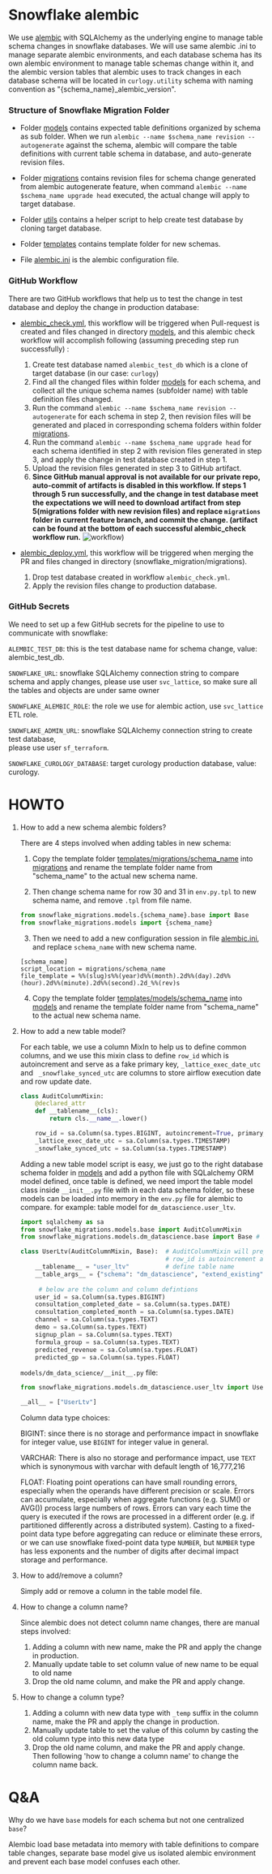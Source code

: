 # Snowflake alembic 

We use [alembic](https://alembic.sqlalchemy.org/en/latest/tutorial.html) with SQLAlchemy as the underlying engine to 
manage table schema changes in snowflake databases. We will use same alembic .ini to manage separate alembic 
environments, and each database schema has its own alembic environment to manage table schemas change within it,  and 
the alembic version tables that alembic uses to track changes in each database schema will be located in `curlogy.utility`
schema with naming convention as "{schema_name}_alembic_version".


### Structure of Snowflake Migration Folder
- Folder [models](models) contains expected table definitions organized by 
  schema as sub folder. When we run `alembic --name $schema_name revision --autogenerate` against the schema, alembic 
  will compare the table definitions with current table schema in database, and auto-generate revision files. 
  
- Folder [migrations](migrations) contains revision files for schema 
  change generated from alembic autogenerate feature,  when command `alembic --name $schema_name upgrade head` executed,
  the actual change will apply to target database. 

- Folder [utils](utils) contains a helper script to help create test 
  database by cloning target database.
  
- Folder [templates](templates) contains template folder for new schemas.
 
- File [alembic.ini](alembic.ini) is the alembic configuration file.

### GitHub Workflow
There are two GitHub workflows that help us to test the change in test database and deploy
the change in production database:

 - [alembic_check.yml](../.github/workflows/alembic_check.yml), this workflow will be triggered when Pull-request is 
   created and files changed in directory [models](models), 
   and this alembic check workflow will accomplish following (assuming preceding step run successfully) :
   
   1. Create test database named `alembic_test_db` which is a clone of target database (in our case: `curlogy`)
   2. Find all the changed files within folder [models](models) for each 
      schema, and collect all the unique schema names (subfolder name) with table definition files changed.
   3. Run the command `alembic --name $schema_name revision --autogenerate` for each schema in step 2, then revision 
      files will be generated and placed in corresponding schema folders within folder 
      [migrations](migrations).
   4. Run the command `alembic --name $schema_name upgrade head` for each schema identified in step 2 with revision 
      files generated in step 3, and apply the change in test database created in step 1.
   5. Upload the revision files generated in step 3 to GitHub artifact.
   6. **Since GitHub manual approval is not available for our private repo, auto-commit of artifacts is disabled in
      this workflow. If steps 1 through 5 run successfully, and the change in test database meet the expectations
      we will need to download artifact from step 5(migrations folder with new revision files)
      and replace `migrations` folder in current feature branch, and commit the change. (artifact
      can be found at the bottom of each successful alembic_check workflow run.** ![workflow](./artifact_location.png))
    
        
 - [alembic_deploy.yml](../.github/workflows/alembic_deploy.yml), this workflow will be triggered when merging the PR 
   and files changed in directory (snowflake_migration/migrations).
   1. Drop test database created in workflow `alembic_check.yml`.
   2. Apply the revision files change to production database.
    
### GitHub Secrets

We need to set up a few GitHub secrets for the pipeline to use to communicate with snowflake:

`ALEMBIC_TEST_DB`: this is the test database name for schema change, value: alembic_test_db.

`SNOWFLAKE_URL`: snowflake SQLAlchemy connection string to compare schema and apply changes, 
please use user `svc_lattice`,  so make sure all the tables and objects are under same owner

`SNOWFLAKE_ALEMBIC_ROLE`: the role we use for alembic action,  use `svc_lattice` ETL role.

`SNOWFLAKE_ADMIN_URL`: snowflake SQLAlchemy connection string to create test database,  
please use user `sf_terraform`.

`SNOWFLAKE_CUROLOGY_DATABASE`: target curology production database, value: curology.



# HOWTO

1. How to add a new schema alembic folders? 
    
    There are 4 steps involved when adding tables in new schema:
   
   1. Copy the template folder [templates/migrations/schema_name](templates/migrations/schema_name)
   into [migrations](migrations) and rename the template folder name from "schema_name"
      to the actual new schema name.
      
   2. Then change schema name for row 30 and 31 in `env.py.tpl` to new schema name, and remove `.tpl` from file name.
   ```python
   from snowflake_migrations.models.{schema_name}.base import Base
   from snowflake_migrations.models import {schema_name}
   ```
   
   3. Then we need to add a new configuration session in file [alembic.ini](alembic.ini),
   and replace `schema_name` with new schema name.
   ```editorconfig
   [schema_name]
   script_location = migrations/schema_name
   file_template = %%(slug)s%%(year)d%%(month).2d%%(day).2d%%(hour).2d%%(minute).2d%%(second).2d_%%(rev)s
   ```
   
   4. Copy the template folder [templates/models/schema_name](templates/models/schema_name)
   into [models](models) and rename the template folder name from "schema_name"
      to the actual new schema name.
      

2. How to add a new table model?
   
   For each table,  we use a column MixIn to help us to define common columns, and we use this mixin 
   class to define `row_id` which is autoincrement and serve as a fake primary key, `_lattice_exec_date_utc` 
   and ` _snowflake_synced_utc` are columns to store airflow execution date and row update date.
   ```python
   class AuditColumnMixin:
       @declared_attr
       def __tablename__(cls):
           return cls.__name__.lower()

       row_id = sa.Column(sa.types.BIGINT, autoincrement=True, primary_key=True)
       _lattice_exec_date_utc = sa.Column(sa.types.TIMESTAMP)
       _snowflake_synced_utc = sa.Column(sa.types.TIMESTAMP)
   ```
   Adding a new table model script is easy,  we just go to the right database schema folder in [models](models)
   and add a python file with SQLalchemy ORM model defined, once table is defined,  we need import the table model class inside `__init__.py` file 
   with in each data schema folder,  so these models can be loaded into memory in the `env.py` file for alembic to compare.
   for example: table model for `dm_datascience.user_ltv`. 
   ```python
   import sqlalchemy as sa
   from snowflake_migrations.models.base import AuditColumnMixin
   from snowflake_migrations.models.dm_datascience.base import Base # import the ORM base for all tables in this schema
   
   class UserLtv(AuditColumnMixin, Base):  # AuditColumnMixin will preprend 3 columns at beginning of each table: row_id, _lattice_exec_date_utc, _snowflake_synced_utc
                                           # row_id is autoincrement and serve as a fake primary key.
       __tablename__ = "user_ltv"          # define table name 
       __table_args__ = {"schema": "dm_datascience", "extend_existing": True} # define schema name
        
        # below are the column and column defintions
       user_id = sa.Column(sa.types.BIGINT)
       consultation_completed_date = sa.Column(sa.types.DATE)
       consultation_completed_month = sa.Column(sa.types.DATE)
       channel = sa.Column(sa.types.TEXT)
       demo = sa.Column(sa.types.TEXT)
       signup_plan = sa.Column(sa.types.TEXT)
       formula_group = sa.Column(sa.types.TEXT)
       predicted_revenue = sa.Column(sa.types.FLOAT)
       predicted_gp = sa.Column(sa.types.FLOAT)
   ```
   
   `models/dm_data_science/__init__.py` file:
   ```python
   from snowflake_migrations.models.dm_datascience.user_ltv import UserLtv

   __all__ = ["UserLtv"]
   ``` 

   Column data type choices: 
   
   BIGINT: since there is no storage and performance impact in snowflake for integer value, use `BIGINT` for integer
value in general. 
   
   VARCHAR: There is also no storage and performance impact, use `TEXT` which is synonymous with varchar with default
length of 16,777,216
   
   FLOAT: Floating point operations can have small rounding errors,
   especially when the operands have different precision or scale. Errors can accumulate, 
   especially when aggregate functions (e.g. SUM() or AVG()) process large numbers of rows. Errors can vary each time the query is executed if the rows are processed in a different order (e.g. if partitioned differently across a distributed system). 
   Casting to a fixed-point data type before aggregating can reduce or eliminate these errors, or we can use snowflake
   fixed-point data type `NUMBER`,  but `NUMBER` type has less exponents and the number of digits after decimal impact
   storage and performance.
   

3. How to add/remove a column?
   
   Simply add or remove a column in the table model file.
  
 
4. How to change a column name? 
   
   Since alembic does not detect column name changes, there are manual steps involved:
    
   1. Adding a column with new name, make the PR and apply the change in production. 
   2. Manually update table to set column value of new name to be equal to old name
   3. Drop the old name column, and make the PR and apply change.

5. How to change a column type? 
 
   1. Adding a column with new data type with `_temp` suffix in the column name, 
      make the PR and apply the change in production.
   2. Manually update table to set the value of this column by casting the old column type into this new data type 
   3. Drop the old name column, and make the PR and apply change. Then following 'how to change a column name' to change 
   the column name back.
   
# Q&A

Why do we have `base` models for each schema but not one centralized `base`? 

Alembic load base metadata into memory with table definitions to compare table changes, separate base model 
give us isolated alembic environment and prevent each base model confuses each other. 